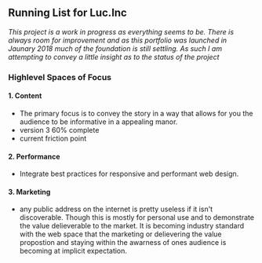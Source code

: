 

## Running List for Luc.Inc
*This project is a work in progress as everything seems to be. There is always room for improvement and as this portfolio was launched in Jaunary 2018 much of the foundation is still settling. As such I am attempting to convey a little insight as to the status of the project*

### Highlevel Spaces of Focus
#### 1. Content
  - The primary focus is to convey the story in a way that allows for you the audience to be informative in a appealing manor.
  - version 3 60% complete
  - current friction point
#### 2. Performance
  - Integrate best practices for responsive and performant web design.

#### 3. Marketing
- any public address on the internet is pretty useless if it isn't discoverable. Though this is mostly for personal use and to demonstrate the value delieverable to the market. It is becoming industry standard with the web space that the marketing or delievering the value propostion and staying within the awarness of ones audience is becoming at implicit expectation.
